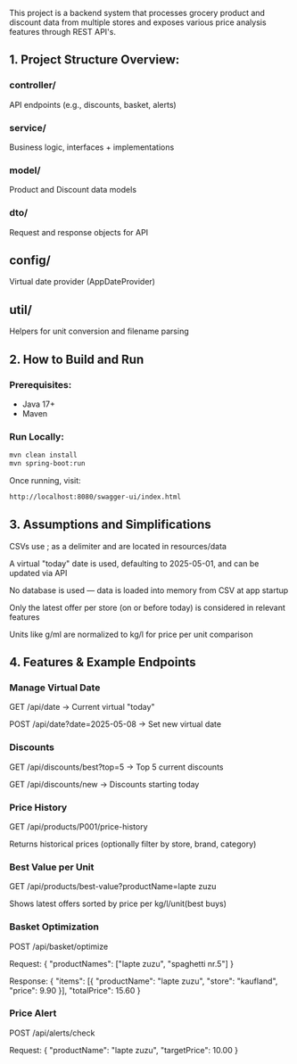 This project is a backend system that processes grocery product and discount data from multiple stores and exposes various price analysis features through REST API's.

## 1. Project Structure Overview:

### controller/   
API endpoints (e.g., discounts, basket, alerts)

### service/   
Business logic, interfaces + implementations

### model/   
Product and Discount data models

### dto/   
Request and response objects for API

## config/   
Virtual date provider (AppDateProvider)

## util/   
Helpers for unit conversion and filename parsing

## 2. How to Build and Run

### Prerequisites:
- Java 17+
- Maven

### Run Locally:
```bash
mvn clean install
mvn spring-boot:run
```

Once running, visit:
```bash
http://localhost:8080/swagger-ui/index.html
```

## 3. Assumptions and Simplifications

CSVs use ; as a delimiter and are located in resources/data

A virtual "today" date is used, defaulting to 2025-05-01, and can be updated via API

No database is used — data is loaded into memory from CSV at app startup

Only the latest offer per store (on or before today) is considered in relevant features

Units like g/ml are normalized to kg/l for price per unit comparison

## 4. Features & Example Endpoints
### Manage Virtual Date

GET /api/date → Current virtual "today"

POST /api/date?date=2025-05-08 → Set new virtual date

### Discounts

GET /api/discounts/best?top=5 → Top 5 current discounts

GET /api/discounts/new → Discounts starting today

### Price History

GET /api/products/P001/price-history

Returns historical prices (optionally filter by store, brand, category)

### Best Value per Unit

GET /api/products/best-value?productName=lapte zuzu

Shows latest offers sorted by price per kg/l/unit(best buys)


### Basket Optimization

POST /api/basket/optimize

Request:
{ "productNames": ["lapte zuzu", "spaghetti nr.5"] }

Response:
{
  "items": [{ "productName": "lapte zuzu", "store": "kaufland", "price": 9.90 }], 
  "totalPrice": 15.60
}

### Price Alert

POST /api/alerts/check

Request: { "productName": "lapte zuzu", "targetPrice": 10.00 }



